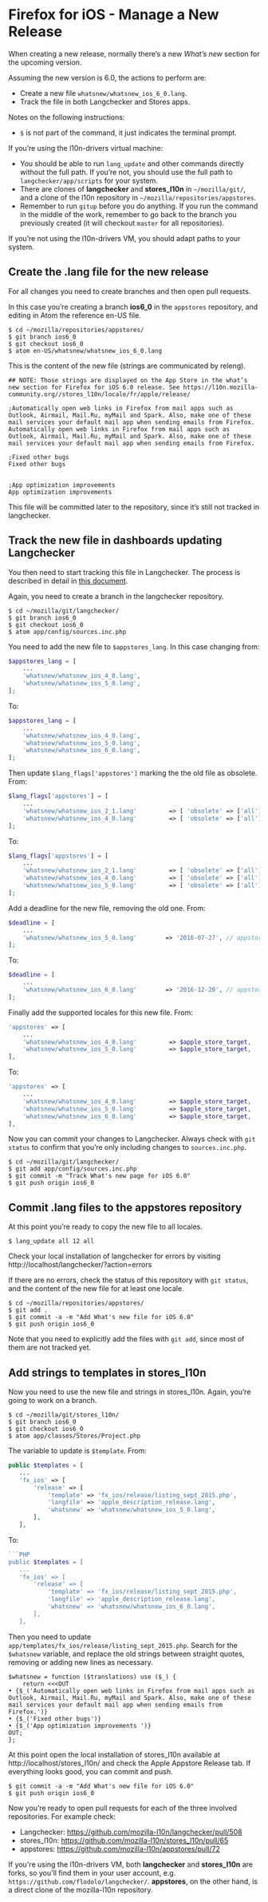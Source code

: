 # Firefox for iOS - Manage a New Release
When creating a new release, normally there’s a new *What’s new* section for the upcoming version.

Assuming the new version is 6.0, the actions to perform are:
* Create a new file `whatsnew/whatsnew_ios_6_0.lang`.
* Track the file in both Langchecker and Stores apps.

Notes on the following instructions:
* `$` is not part of the command, it just indicates the terminal prompt.

If you’re using the l10n-drivers virtual machine:
* You should be able to run `lang_update` and other commands directly without the full path. If you’re not, you should use the full path to `langchecker/app/scripts` for your system.
* There are clones of **langchecker** and **stores_l10n** in `~/mozilla/git/`, and a clone of the l10n repository in `~/mozilla/repositories/appstores`.
* Remember to run `gitup` before you do anything. If you run the command in the middle of the work, remember to go back to the branch you previously created (it will checkout `master` for all repositories).

If you’re not using the l10n-drivers VM, you should adapt paths to your system.

## Create the .lang file for the new release
For all changes you need to create branches and then open pull requests.

In this case you’re creating a branch **ios6_0** in the `appstores` repository, and editing in Atom the reference en-US file.

```
$ cd ~/mozilla/repositories/appstores/
$ git branch ios6_0
$ git checkout ios6_0
$ atom en-US/whatsnew/whatsnew_ios_6_0.lang
```

This is the content of the new file (strings are communicated by releng).
```
## NOTE: Those strings are displayed on the App Store in the what’s new section for Firefox for iOS 6.0 release. See https://l10n.mozilla-community.org//stores_l10n/locale/fr/apple/release/

;Automatically open web links in Firefox from mail apps such as Outlook, Airmail, Mail.Ru, myMail and Spark. Also, make one of these mail services your default mail app when sending emails from Firefox.
Automatically open web links in Firefox from mail apps such as Outlook, Airmail, Mail.Ru, myMail and Spark. Also, make one of these mail services your default mail app when sending emails from Firefox.

;Fixed other bugs
Fixed other bugs


;App optimization improvements
App optimization improvements
```

This file will be committed later to the repository, since it’s still not tracked in langchecker.

## Track the new file in dashboards updating Langchecker
You then need to start tracking this file in Langchecker. The process is described in detail in [this document](../webdashboards/add_new_file.md).

Again, you need to create a branch in the langchecker repository.
```
$ cd ~/mozilla/git/langchecker/
$ git branch ios6_0
$ git checkout ios6_0
$ atom app/config/sources.inc.php
```

You need to add the new file to `$appstores_lang`. In this case changing from:
```PHP
$appstores_lang = [
    ...
    'whatsnew/whatsnew_ios_4_0.lang',
    'whatsnew/whatsnew_ios_5_0.lang',
];
```

To:
```PHP
$appstores_lang = [
    ...
    'whatsnew/whatsnew_ios_4_0.lang',
    'whatsnew/whatsnew_ios_5_0.lang',
    'whatsnew/whatsnew_ios_6_0.lang',
];
```

Then update `$lang_flags['appstores']` marking the the old file as obsolete. From:
```PHP
$lang_flags['appstores'] = [
    ...
    'whatsnew/whatsnew_ios_2_1.lang'         => [ 'obsolete' => ['all'] ],
    'whatsnew/whatsnew_ios_4_0.lang'         => [ 'obsolete' => ['all'] ],
];
```

To:
```PHP
$lang_flags['appstores'] = [
    ...
    'whatsnew/whatsnew_ios_2_1.lang'         => [ 'obsolete' => ['all'] ],
    'whatsnew/whatsnew_ios_4_0.lang'         => [ 'obsolete' => ['all'] ],
    'whatsnew/whatsnew_ios_5_0.lang'         => [ 'obsolete' => ['all'] ],
];
```

Add a deadline for the new file, removing the old one. From:
```PHP
$deadline = [
    ...
    'whatsnew/whatsnew_ios_5_0.lang'        => '2016-07-27', // appstores project
];
```

To:
```PHP
$deadline = [
    ...
    'whatsnew/whatsnew_ios_6_0.lang'        => '2016-12-20', // appstores project
];
```

Finally add the supported locales for this new file. From:
```PHP
'appstores' => [
    ...
    'whatsnew/whatsnew_ios_4_0.lang'         => $apple_store_target,
    'whatsnew/whatsnew_ios_5_0.lang'         => $apple_store_target,
],
```

To:
```PHP
'appstores' => [
    ...
    'whatsnew/whatsnew_ios_4_0.lang'         => $apple_store_target,
    'whatsnew/whatsnew_ios_5_0.lang'         => $apple_store_target,
    'whatsnew/whatsnew_ios_6_0.lang'         => $apple_store_target,
],
```

Now you can commit your changes to Langchecker. Always check with `git status` to confirm that you’re only including changes to `sources.inc.php`.
```
$ cd ~/mozilla/git/langchecker/
$ git add app/config/sources.inc.php
$ git commit -m "Track What's new page for iOS 6.0"
$ git push origin ios6_0
```

## Commit .lang files to the appstores repository
At this point you’re ready to copy the new file to all locales.
```
$ lang_update all 12 all
```

Check your local installation of langchecker for errors by visiting http://localhost/langchecker/?action=errors

If there are no errors, check the status of this repository with `git status`, and the content of the new file for at least one locale.
```
$ cd ~/mozilla/repositories/appstores/
$ git add .
$ git commit -a -m "Add What's new file for iOS 6.0"
$ git push origin ios6_0
```
Note that you need to explicitly add the files with `git add`, since most of them are not tracked yet.

## Add strings to templates in stores_l10n
Now you need to use the new file and strings in stores_l10n. Again, you’re going to work on a branch.
```
$ cd ~/mozilla/git/stores_l10n/
$ git branch ios6_0
$ git checkout ios6_0
$ atom app/classes/Stores/Project.php
```

The variable to update is `$template`. From:
```PHP
public $templates = [
   ...
   'fx_ios' => [
       'release' => [
           'template' => 'fx_ios/release/listing_sept_2015.php',
           'langfile' => 'apple_description_release.lang',
           'whatsnew' => 'whatsnew/whatsnew_ios_5_0.lang',
       ],
   ],
```

To:
```PHP
```PHP
public $templates = [
   ...
   'fx_ios' => [
       'release' => [
           'template' => 'fx_ios/release/listing_sept_2015.php',
           'langfile' => 'apple_description_release.lang',
           'whatsnew' => 'whatsnew/whatsnew_ios_6_0.lang',
       ],
   ],
```

Then you need to update `app/templates/fx_ios/release/listing_sept_2015.php`.
Search for the `$whatsnew` variable, and replace the old strings between straight quotes, removing or adding new lines as necessary.

```
$whatsnew = function ($translations) use ($_) {
    return <<<OUT
• {$_('Automatically open web links in Firefox from mail apps such as Outlook, Airmail, Mail.Ru, myMail and Spark. Also, make one of these mail services your default mail app when sending emails from Firefox.')}
• {$_('Fixed other bugs')}
• {$_('App optimization improvements ')}
OUT;
};
```

At this point open the local installation of stores_l10n available at http://localhost/stores_l10n/ and check the Apple Appstore Release tab. If everything looks good, you can commit and push.

```
$ git commit -a -m "Add What's new file for iOS 6.0"
$ git push origin ios6_0
```

Now you’re ready to open pull requests for each of the three involved repositories. For example check:
* Langchecker: https://github.com/mozilla-l10n/langchecker/pull/508
* stores_l10n: https://github.com/mozilla-l10n/stores_l10n/pull/65
* appstores: https://github.com/mozilla-l10n/appstores/pull/72

If you're using the l10n-drivers VM, both **langchecker** and **stores_l10n** are forks, so you'll find them in your user account, e.g. `https://github.com/flodolo/langchecker/`. **appstores**, on the other hand, is a direct clone of the mozilla-l10n repository.
